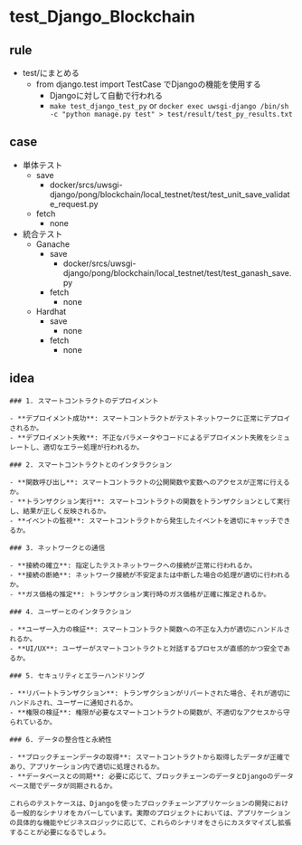 # test_Django_Blockchain

## rule

- test/にまとめる
  - from django.test import TestCase でDjangoの機能を使用する
    - Djangoに対して自動で行われる
    - `make test_django_test_py` or `docker exec uwsgi-django /bin/sh -c "python manage.py test" > test/result/test_py_results.txt`  

## case

- 単体テスト
  - save  
    - docker/srcs/uwsgi-django/pong/blockchain/local_testnet/test/test_unit_save_validate_request.py
  - fetch  
    - none  
- 統合テスト
  - Ganache
    - save
      - docker/srcs/uwsgi-django/pong/blockchain/local_testnet/test/test_ganash_save.py
    - fetch  
      - none  
  - Hardhat  
    - save
      - none
    - fetch
      - none  

## idea

```
### 1. スマートコントラクトのデプロイメント

- **デプロイメント成功**: スマートコントラクトがテストネットワークに正常にデプロイされるか。
- **デプロイメント失敗**: 不正なパラメータやコードによるデプロイメント失敗をシミュレートし、適切なエラー処理が行われるか。

### 2. スマートコントラクトとのインタラクション

- **関数呼び出し**: スマートコントラクトの公開関数や変数へのアクセスが正常に行えるか。
- **トランザクション実行**: スマートコントラクトの関数をトランザクションとして実行し、結果が正しく反映されるか。
- **イベントの監視**: スマートコントラクトから発生したイベントを適切にキャッチできるか。

### 3. ネットワークとの通信

- **接続の確立**: 指定したテストネットワークへの接続が正常に行われるか。
- **接続の断絶**: ネットワーク接続が不安定または中断した場合の処理が適切に行われるか。
- **ガス価格の推定**: トランザクション実行時のガス価格が正確に推定されるか。

### 4. ユーザーとのインタラクション

- **ユーザー入力の検証**: スマートコントラクト関数への不正な入力が適切にハンドルされるか。
- **UI/UX**: ユーザーがスマートコントラクトと対話するプロセスが直感的かつ安全であるか。

### 5. セキュリティとエラーハンドリング

- **リバートトランザクション**: トランザクションがリバートされた場合、それが適切にハンドルされ、ユーザーに通知されるか。
- **権限の検証**: 権限が必要なスマートコントラクトの関数が、不適切なアクセスから守られているか。

### 6. データの整合性と永続性

- **ブロックチェーンデータの取得**: スマートコントラクトから取得したデータが正確であり、アプリケーション内で適切に処理されるか。
- **データベースとの同期**: 必要に応じて、ブロックチェーンのデータとDjangoのデータベース間でデータが同期されるか。

これらのテストケースは、Djangoを使ったブロックチェーンアプリケーションの開発における一般的なシナリオをカバーしています。実際のプロジェクトにおいては、アプリケーションの具体的な機能やビジネスロジックに応じて、これらのシナリオをさらにカスタマイズし拡張することが必要になるでしょう。
```
